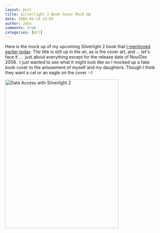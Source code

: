 ```yaml
---
layout: post
title: Silverlight 2 Book Cover Mock Up
date: 2008-05-14 15:03
author: John
comments: true
categories: [All]
---
```

<p>Here is the mock up of my upcoming Silverlight 2 book that <a href="/all/as-it-once-was-i-am-writing-a-book/">I mentioned earlier today</a>. The title is still up in the air, as is the cover art, and ... let's face it ...&nbsp; just about everything except for the release date of Nov/Dec 2008.&nbsp; I just wanted to see what it might look like so I mocked up a fake book cover to the amusement of myself and my daughters. Though I think they want a cat or an eagle on the cover :-)</p> <p><a href="/wp-content/uploads/files/media/image/WindowsLiveWriter/Silverlight2BookCoverMockUp_D252/book2_2.png"><img style="border-right: 0px; border-top: 0px; border-left: 0px; border-bottom: 0px" height="484" alt="Data Access with Silverlight 2" src="/wp-content/uploads/files/media/image/WindowsLiveWriter/Silverlight2BookCoverMockUp_D252/book2_thumb.png" width="369" border="0"></a></p>

